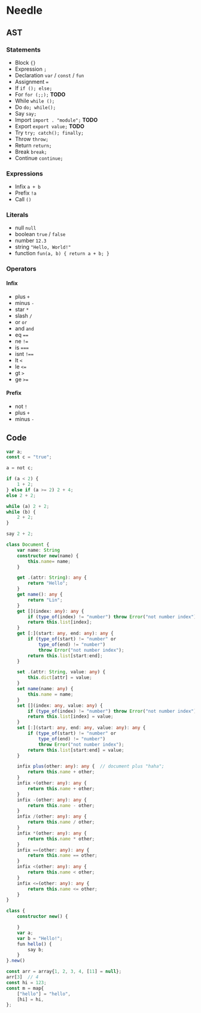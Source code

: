# Needle

## AST

### Statements

- Block `{}`
- Expression `;`
- Declaration `var` / `const` / `fun`
- Assignment `=`
- If `if (); else;`
- For `for (;;);` **TODO**
- While `while ();`
- Do `do; while();`
- Say `say;`
- Import `import . "module";` **TODO**
- Export `export value;` **TODO**
- Try `try; catch(); finally;`
- Throw `throw;`
- Return `return;`
- Break `break;`
- Continue `continue;`

### Expressions

- Infix `a + b`
- Prefix `!a`
- Call `()`

### Literals

- null `null`
- boolean `true` / `false`
- number `12.3`
- string `"Hello, World!"`
- function `fun(a, b) { return a + b; }`

### Operators

#### Infix

- plus `+`
- minus `-`
- star `*`
- slash `/`
- or `or`
- and `and`
- eq `==`
- ne `!=`
- is `===`
- isnt `!==`
- lt `<`
- le `<=`
- gt `>`
- ge `>=`

#### Prefix

- not `!`
- plus `+`
- minus `-`

## Code

```typescript
var a;
const c = "true";

a = not c;

if (a < 2) {
    1 + 2;
} else if (a >= 2) 2 + 4;
else 2 + 2;

while (a) 2 + 2;
while (b) {
    2 + 2;
}

say 2 + 2;

class Document {
    var name: String
    constructor new(name) {
        this.name= name;
    }

    get .(attr: String): any {
        return "Hello";
    }
    get name(): any {
        return "Lin";
    }
    get [](index: any): any {
        if (type_of(index) != "number") throw Error("not number index");
        return this.list[index];
    }
    get [:](start: any, end: any): any {
        if (type_of(start) != "number" or
            type_of(end) != "number")
            throw Error("not number index");
        return this.list[start:end];
    }

    set .(attr: String, value: any) {
        this.dict[attr] = value;
    }
    set name(name: any) {
        this.name = name;
    }
    set [](index: any, value: any) {
        if (type_of(index) != "number") throw Error("not number index");
        return this.list[index] = value;
    }
    set [:](start: any, end: any, value: any): any {
        if (type_of(start) != "number" or
            type_of(end) != "number")
            throw Error("not number index");
        return this.list[start:end] = value;
    }

    infix plus(other: any): any {  // document plus "haha";
        return this.name + other;
    }
    infix +(other: any): any {
        return this.name + other;
    }
    infix -(other: any): any {
        return this.name - other;
    }
    infix /(other: any): any {
        return this.name / other;
    }
    infix *(other: any): any {
        return this.name * other;
    }
    infix ==(other: any): any {
        return this.name == other;
    }
    infix <(other: any): any {
        return this.name < other;
    }
    infix <=(other: any): any {
        return this.name <= other;
    }
}

class {
    constructor new() {

    }
    var a;
    var b = "Hello!";
    fun hello() {
        say b;
    }
}.new()

const arr = array{1, 2, 3, 4, [11] = null};
arr[3]  // 4
const hi = 123;
const m = map{
    ["hello"] = "hello",
    [hi] = hi,
};

```
